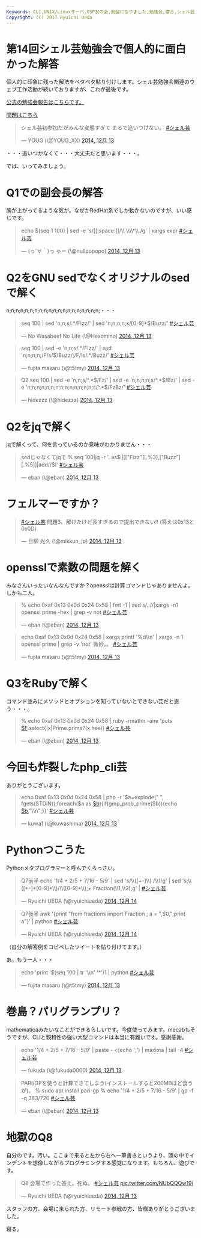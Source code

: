 ```yaml
---
Keywords: CLI,UNIX/Linuxサーバ,USP友の会,勉強になりました,勉強会,寝る,シェル芸
Copyright: (C) 2017 Ryuichi Ueda
---
```


# 第14回シェル芸勉強会で個人的に面白かった解答
個人的に印象に残った解法をペタペタ貼り付けします。シェル芸勉強会関連のウェブ工作活動が続いておりますが、これが最後です。

<a href="https://www.usptomo.com/PAGE=20141214USPSTUDY" target="_blank">公式の勉強会報告はこちらです。</a>

<a href="http://blog.ueda.asia/?p=4671" title="【問題のみ】第14回東京居残りシェル芸勉強会">問題はこちら</a>

<blockquote class="twitter-tweet" lang="ja"><p>シェル芸初参加だがみんな変態すぎて&#10;まるで追いつけない。&#10;&#10;<a href="https://twitter.com/hashtag/%E3%82%B7%E3%82%A7%E3%83%AB%E8%8A%B8?src=hash">#シェル芸</a></p>&mdash; YOUG (\@YOUG_XX) <a href="https://twitter.com/YOUG_XX/status/543652746105065472">2014, 12月 13</a></blockquote>
<script async src="//platform.twitter.com/widgets.js" charset="utf-8"></script>

・・・追いつかなくて・・・大丈夫だと思います・・・。


では、いってみましょう。

<!--more-->

<h1>Q1での副会長の解答</h1>

腕が上がってるような気が。なぜかRedHat系でしか動かないのですが、いい感じです。

<blockquote class="twitter-tweet" lang="ja"><p>echo $(seq 1 100) | sed -e &#39;s/[[:space:]]/\\ \\\\*\\ /g&#39; | xargs expr <a href="https://twitter.com/hashtag/%E3%82%B7%E3%82%A7%E3%83%AB%E8%8A%B8?src=hash">#シェル芸</a></p>&mdash; (っ´∀｀)っ ゃー (\@nullpopopo) <a href="https://twitter.com/nullpopopo/status/543637613769261056">2014, 12月 13</a></blockquote>
<script async src="//platform.twitter.com/widgets.js" charset="utf-8"></script>

<h1>Q2をGNU sedでなくオリジナルのsedで解く</h1>

n;n;n;n;n;n;n;n;n;n;n;n;n;n;n;n;n;n;n;n;・・・

<blockquote class="twitter-tweet" lang="ja"><p>seq 100 | sed &#39;n;n;s/.*/Fizz/&#39; | sed &#39;n;n;n;n;s/[0-9]*$/Buzz/&#39; <a href="https://twitter.com/hashtag/%E3%82%B7%E3%82%A7%E3%83%AB%E8%8A%B8?src=hash">#シェル芸</a></p>&mdash; No Wasabeef No Life (\@Hexomino) <a href="https://twitter.com/Hexomino/status/543642331627282432">2014, 12月 13</a></blockquote>
<script async src="//platform.twitter.com/widgets.js" charset="utf-8"></script>

<blockquote class="twitter-tweet" lang="ja"><p>seq 100 | sed -e &#39;n;n;s/.*/Fizz/&#39; | sed &#39;n;n;n;n;/F/s/$/Buzz/;/F/!s/.*/Buzz/&#39;&#10;<a href="https://twitter.com/hashtag/%E3%82%B7%E3%82%A7%E3%83%AB%E8%8A%B8?src=hash">#シェル芸</a></p>&mdash; fujita masaru (\@t5tmy) <a href="https://twitter.com/t5tmy/status/543641047494959104">2014, 12月 13</a></blockquote>
<script async src="//platform.twitter.com/widgets.js" charset="utf-8"></script>

<blockquote class="twitter-tweet" lang="ja"><p>Q2&#10;seq 100 | sed -e &#39;n;n;s/^.*$/Fz/&#39; | sed -e &#39;n;n;n;n;s/^.*$/Bz/&#39; | sed -e &#39;n;n;n;n;n;n;n;n;n;n;n;n;n;n;s/^.*$/FzBz/&#39;&#10;<a href="https://twitter.com/hashtag/%E3%82%B7%E3%82%A7%E3%83%AB%E8%8A%B8?src=hash">#シェル芸</a></p>&mdash; hidezzz (\@hidezzz) <a href="https://twitter.com/hidezzz/status/543643262402064385">2014, 12月 13</a></blockquote>
<script async src="//platform.twitter.com/widgets.js" charset="utf-8"></script>

<h1>Q2をjqで解く</h1>

jqで解くって、何を言っているのか意味がわかりません・・・

<blockquote class="twitter-tweet" lang="ja"><p>sedじゃなくてjqで&#10;% seq 100|jq -r &#39;. as$i|[[&quot;Fizz&quot;][.%3],[&quot;Buzz&quot;][.%5]]|add//$i&#39; <a href="https://twitter.com/hashtag/%E3%82%B7%E3%82%A7%E3%83%AB%E8%8A%B8?src=hash">#シェル芸</a></p>&mdash; eban (\@eban) <a href="https://twitter.com/eban/status/543641395953561600">2014, 12月 13</a></blockquote>
<script async src="//platform.twitter.com/widgets.js" charset="utf-8"></script>

<h1>フェルマーですか？</h1>

<blockquote class="twitter-tweet" lang="ja"><p><a href="https://twitter.com/hashtag/%E3%82%B7%E3%82%A7%E3%83%AB%E8%8A%B8?src=hash">#シェル芸</a> 問題3、解けたけど長すぎるので提出できない!! (答えは0x13と0x0D)</p>&mdash; 日柳 光久 (\@mikkun_jp) <a href="https://twitter.com/mikkun_jp/status/543646625814425601">2014, 12月 13</a></blockquote>
<script async src="//platform.twitter.com/widgets.js" charset="utf-8"></script>

<h1>opensslで素数の問題を解く</h1>

みなさんいったいなんなんですか？opensslは計算コマンドじゃありませんよ。しかも二人。

<blockquote class="twitter-tweet" lang="ja"><p>% echo 0xaf 0x13 0x0d 0x24 0x58 | fmt -1 | sed s/..//|xargs -n1 openssl prime -hex | grep -v not <a href="https://twitter.com/hashtag/%E3%82%B7%E3%82%A7%E3%83%AB%E8%8A%B8?src=hash">#シェル芸</a></p>&mdash; eban (\@eban) <a href="https://twitter.com/eban/status/543646133843525632">2014, 12月 13</a></blockquote>
<script async src="//platform.twitter.com/widgets.js" charset="utf-8"></script>

<blockquote class="twitter-tweet" lang="ja"><p>echo 0xaf 0x13 0x0d 0x24 0x58 | xargs printf &#39;%d\\n&#39; | xargs -n 1 openssl prime | grep -v &#39;not&#39;&#10;微妙。。&#10;<a href="https://twitter.com/hashtag/%E3%82%B7%E3%82%A7%E3%83%AB%E8%8A%B8?src=hash">#シェル芸</a></p>&mdash; fujita masaru (\@t5tmy) <a href="https://twitter.com/t5tmy/status/543646172322074625">2014, 12月 13</a></blockquote>
<script async src="//platform.twitter.com/widgets.js" charset="utf-8"></script>

<h1>Q3をRubyで解く</h1>

コマンド並みにメソッドとオプションを知っていないとできない芸だと思う・・・。

<blockquote class="twitter-tweet" lang="ja"><p>% echo 0xaf 0x13 0x0d 0x24 0x58 | ruby -rmathn -ane &#39;puts <a href="https://twitter.com/search?q=%24F&amp;src=ctag">$F</a>.select{|x|Prime.prime?(x.hex)} <a href="https://twitter.com/hashtag/%E3%82%B7%E3%82%A7%E3%83%AB%E8%8A%B8?src=hash">#シェル芸</a></p>&mdash; eban (\@eban) <a href="https://twitter.com/eban/status/543644235266682880">2014, 12月 13</a></blockquote>
<script async src="//platform.twitter.com/widgets.js" charset="utf-8"></script>

<h1>今回も炸裂したphp_cli芸</h1>

ありがとうございます。

<blockquote class="twitter-tweet" lang="ja"><p>echo 0xaf 0x13 0x0d 0x24 0x58 | php -r &#39;$a=explode(&quot; &quot;, fgets(STDIN));foreach($a as <a href="https://twitter.com/search?q=%24b&amp;src=ctag">$b</a>){if(gmp_prob_prime($b)){echo <a href="https://twitter.com/search?q=%24b&amp;src=ctag">$b</a>,&quot;\\n&quot;;}}&#39; <a href="https://twitter.com/hashtag/%E3%82%B7%E3%82%A7%E3%83%AB%E8%8A%B8?src=hash">#シェル芸</a></p>&mdash; kuwa1 (\@kuwashima) <a href="https://twitter.com/kuwashima/status/543647868569911298">2014, 12月 13</a></blockquote>
<script async src="//platform.twitter.com/widgets.js" charset="utf-8"></script>

<h1>Pythonつこうた</h1>

Pythonメタプログラマーと呼んでくらっさい。

<blockquote class="twitter-tweet" lang="ja"><p>Q7前半 echo &#39;1/4 + 2/5 + 7/16 - 5/9&#39; | sed &#39;s/\\([+-]\\) /\\1/g&#39; |&#10; sed &#39;s;\\([+-]*[0-9]*\\)/\\([0-9]*\\);+ Fraction(\\1,\\2);g&#39; |&#10;&#10;<a href="https://twitter.com/hashtag/%E3%82%B7%E3%82%A7%E3%83%AB%E8%8A%B8?src=hash">#シェル芸</a></p>&mdash; Ryuichi UEDA (\@ryuichiueda) <a href="https://twitter.com/ryuichiueda/status/544129655570042880">2014, 12月 14</a></blockquote>
<script async src="//platform.twitter.com/widgets.js" charset="utf-8"></script>

<blockquote class="twitter-tweet" lang="ja"><p>Q7後半&#10; awk &#39;{print &quot;from fractions import Fraction ; a = &quot;,$0,&quot;;print a&quot;}&#39; |&#10; python&#10;&#10;<a href="https://twitter.com/hashtag/%E3%82%B7%E3%82%A7%E3%83%AB%E8%8A%B8?src=hash">#シェル芸</a></p>&mdash; Ryuichi UEDA (\@ryuichiueda) <a href="https://twitter.com/ryuichiueda/status/544129758062080001">2014, 12月 14</a></blockquote>
<script async src="//platform.twitter.com/widgets.js" charset="utf-8"></script>

（自分の解答例をコピペしたツイートを貼り付けてます。）

あ。もう一人・・・

<blockquote class="twitter-tweet" lang="ja"><p>echo &#39;print &#39;$(seq 100 | tr &#39;\\n&#39; &#39;*&#39;)1 | python&#10;<a href="https://twitter.com/hashtag/%E3%82%B7%E3%82%A7%E3%83%AB%E8%8A%B8?src=hash">#シェル芸</a></p>&mdash; fujita masaru (\@t5tmy) <a href="https://twitter.com/t5tmy/status/543636102850940928">2014, 12月 13</a></blockquote>
<script async src="//platform.twitter.com/widgets.js" charset="utf-8"></script>

<h1>巻島？パリグランプリ？</h1>

mathematicaみたいなことができるらしいです。今度使ってみます。mecabもそうですが、CLIと親和性の強い大型コマンドは本当に有難いです。感謝感謝。

<blockquote class="twitter-tweet" lang="ja"><p>echo &#39;1/4 + 2/5 + 7/16 - 5/9&#39; | paste - &lt;(echo &#39;;&#39;) | maxima | tail -4 <a href="https://twitter.com/hashtag/%E3%82%B7%E3%82%A7%E3%83%AB%E8%8A%B8?src=hash">#シェル芸</a></p>&mdash; fukuda (\@fukuda0000) <a href="https://twitter.com/fukuda0000/status/543671903395655680">2014, 12月 13</a></blockquote>
<script async src="//platform.twitter.com/widgets.js" charset="utf-8"></script>

<blockquote class="twitter-tweet" lang="ja"><p>PARI/GPを使うと計算できてしまう(インストールすると200MBほど食うが)。&#10;% sudo apt install pari-gp&#10;% echo &#39;1/4 + 2/5 + 7/16 - 5/9&#39; | gp -f -q&#10;383/720&#10;<a href="https://twitter.com/hashtag/%E3%82%B7%E3%82%A7%E3%83%AB%E8%8A%B8?src=hash">#シェル芸</a></p>&mdash; eban (\@eban) <a href="https://twitter.com/eban/status/543816990394032129">2014, 12月 13</a></blockquote>
<script async src="//platform.twitter.com/widgets.js" charset="utf-8"></script>

<h1>地獄のQ8</h1>

自分のです。汚い。ここまで来ると左から右へ一筆書きというより、頭の中でインデントを想像しながらプログラミングする感覚になります。もちろん、遊びです。

<blockquote class="twitter-tweet" lang="ja"><p>Q8 会場で作った答え。死ぬ。 <a href="https://twitter.com/hashtag/%E3%82%B7%E3%82%A7%E3%83%AB%E8%8A%B8?src=hash">#シェル芸</a> <a href="http://t.co/NUbQQQw19i">pic.twitter.com/NUbQQQw19i</a></p>&mdash; Ryuichi UEDA (\@ryuichiueda) <a href="https://twitter.com/ryuichiueda/status/543675929466126337">2014, 12月 13</a></blockquote>
<script async src="//platform.twitter.com/widgets.js" charset="utf-8"></script>



スタッフの方、会場に来られた方、リモート参戦の方、皆様ありがとうございました。


寝る。
